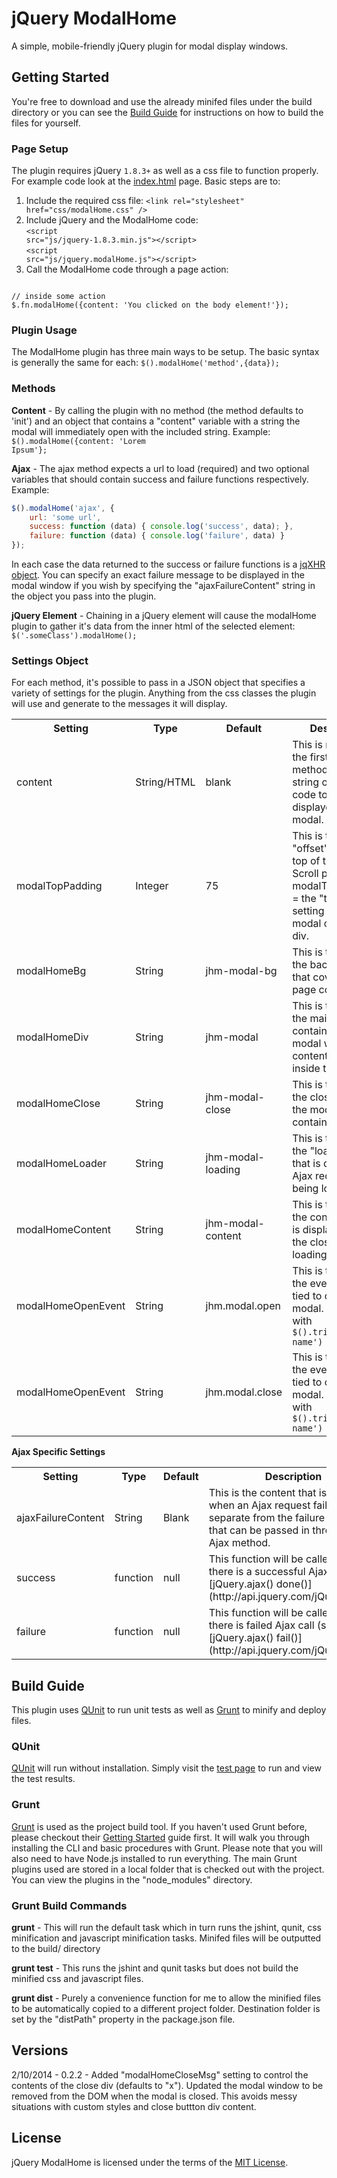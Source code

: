 jQuery ModalHome
=================

A simple, mobile-friendly jQuery plugin for modal display windows.

Getting Started
---------------

You're free to download and use the already minifed files under the build directory or you can see the [Build Guide](#buildGuide) for instructions on how to build the files for yourself.

### Page Setup ###

The plugin requires jQuery <code>1.8.3+</code> as well as a css file to function properly. For example code look at the [index.html](index.html) page. Basic steps are to:
  1. Include the required css file: <code>&lt;link rel="stylesheet" href="css/modalHome.css" /&gt;</code>
  2. Include jQuery and the ModalHome code: <br><code>&lt;script src="js/jquery-1.8.3.min.js"&gt;&lt;/script&gt;</code><br><code>&lt;script src="js/jquery.modalHome.js"&gt;&lt;/script&gt;</code>
  3. Call the ModalHome code through a page action:
<code>
// inside some action
$.fn.modalHome({content: 'You clicked on the body element!'});
</code>

### Plugin Usage ###

The ModalHome plugin has three main ways to be setup. The basic syntax is generally the same for each: <code>$().modalHome('method',{data});</code>

### Methods ###

__Content__ - By calling the plugin with no method (the method defaults to 'init') and an object that contains a "content" variable with a string the modal will immediately open with the included string. Example: <code>$().modalHome({content: 'Lorem Ipsum'};</code>

__Ajax__ - The ajax method expects a url to load (required) and two optional variables that should contain success and failure functions respectively. Example:

```javascript
$().modalHome('ajax', {
    url: 'some url',
    success: function (data) { console.log('success', data); }, 
    failure: function (data) { console.log('failure', data) } 
});
```

In each case the data returned to the success or failure functions is a [jqXHR object](http://api.jquery.com/jQuery.ajax/#jqXHR). You can specify an exact failure message to be displayed in the modal window if you wish by specifying the "ajaxFailureContent" string in the object you pass into the plugin.

__jQuery Element__ - Chaining in a jQuery element will cause the modalHome plugin to gather it's data from the inner html of the selected element: <code>$('.someClass').modalHome();</code>

### Settings Object ###

For each method, it's possible to pass in a JSON object that specifies a variety of settings for the plugin. Anything from the css classes the plugin will use and generate to the messages it will display.

<table>
<tr>
    <th>Setting</th>
    <th>Type</th>
    <th>Default</th>
    <th>Description</th>
</tr>
<tr>
    <td>content</td>
    <td>String/HTML</td>
    <td>blank</td>
    <td>This is required by the first ("init") method. This is the string or HTML code to be displayed in the modal.</td>
</tr>
<tr>
    <td>modalTopPadding</td>
    <td>Integer</td>
    <td>75</td>
    <td>This is the top "offset" from the top of the window. Scroll position + modalTopPadding = the "top" css setting for the modal container div.</td>
</tr>
<tr>
    <td>modalHomeBg</td>
    <td>String</td>
    <td>jhm-modal-bg</td>
    <td>This is the class for the background div that covers all page content.</td>
</tr>
<tr>
    <td>modalHomeDiv</td>
    <td>String</td>
    <td>jhm-modal</td>
    <td>This is the class for the main modal container div. All modal window content is placed inside this.</td>
</tr>
<tr>
    <td>modalHomeClose</td>
    <td>String</td>
    <td>jhm-modal-close</td>
    <td>This is the class for the close div inside the modal content container.</td>
</tr>
<tr>
    <td>modalHomeLoader</td>
    <td>String</td>
    <td>jhm-modal-loading</td>
    <td>This is the class for the "loading" div that is displayed as Ajax requests are being loaded.</td>
</tr>
<tr>
    <td>modalHomeContent</td>
    <td>String</td>
    <td>jhm-modal-content</td>
    <td>This is the class for the content div that is displayed below the closing and loading divs.</td>
</tr>
<tr>
    <td>modalHomeOpenEvent</td>
    <td>String</td>
    <td>jhm.modal.open</td>
    <td>This is the name of the event that's tied to opening the modal. Fire events with <code>$().trigger('event name')</code></td>
</tr>
<tr>
    <td>modalHomeOpenEvent</td>
    <td>String</td>
    <td>jhm.modal.close</td>
    <td>This is the name of the event that's tied to closing the modal. Fire events with <code>$().trigger('event name')</code></td>
</tr>
</table>

__Ajax Specific Settings__
<table>
<tr>
    <th>Setting</th>
    <th>Type</th>
    <th>Default</th>
    <th>Description</th>
</tr>
<tr>
    <td>ajaxFailureContent</td>
    <td>String</td>
    <td>Blank</td>
    <td>This is the content that is loaded when an Ajax request fails. This is separate from the failure function that can be passed in through the Ajax method.</td>
</tr>
<tr>
    <td>success</td>
    <td>function</td>
    <td>null</td>
    <td>This function will be called when there is a successful Ajax call (see [jQuery.ajax() done()](http://api.jquery.com/jQuery.ajax/).</td>
</tr>
<tr>
    <td>failure</td>
    <td>function</td>
    <td>null</td>
    <td>This function will be called when there is failed Ajax call (see [jQuery.ajax() fail()](http://api.jquery.com/jQuery.ajax/).</td>
</tr>
</table>

Build Guide
-----------

This plugin uses [QUnit](http://qunitjs.com/) to run unit tests as well as [Grunt](http://gruntjs.com/) to minify and deploy files.

### QUnit ###
[QUnit](http://qunitjs.com/) will run without installation. Simply visit the [test page](tests.html) to run and view the test results.

### Grunt ###
[Grunt](http://gruntjs.com/) is used as the project build tool. If you haven't used Grunt before, please checkout their [Getting Started](http://gruntjs.com/getting-started) guide first. It will walk you through installing the CLI and basic procedures with Grunt. Please note that you will also need to have Node.js installed to run everything. The main Grunt plugins used are stored in a local folder that is checked out with the project. You can view the plugins in the "node_modules" directory.

### Grunt Build Commands ###

**grunt** - This will run the default task which in turn runs the jshint, qunit, css minification and javascript minification tasks. Minifed files will be outputted to the build/ directory

**grunt test** - This runs the jshint and qunit tasks but does not build the minified css and javascript files.

**grunt dist** - Purely a convenience function for me to allow the minified files to be automatically copied to a different project folder. Destination folder is set by the "distPath" property in the package.json file.

Versions
--------
2/10/2014 - 0.2.2 - Added "modalHomeCloseMsg" setting to control the contents of the close div (defaults to "x"). Updated the modal window to be removed from the DOM when the modal is closed. This avoids messy situations with custom styles and close buttton div content.

License
-------

jQuery ModalHome is licensed under the terms of the [MIT License](LICENSE-MIT).